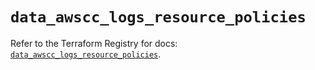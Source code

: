 # `data_awscc_logs_resource_policies`

Refer to the Terraform Registry for docs: [`data_awscc_logs_resource_policies`](https://registry.terraform.io/providers/hashicorp/awscc/0.70.0/docs/data-sources/logs_resource_policies).
